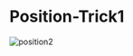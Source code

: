 # Position-Trick1


![position2](https://github.com/NeginKashani/Position-Trick1/assets/109550062/29783fe0-663d-4602-9e5b-123a0535b074)
